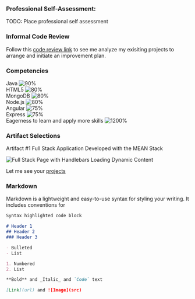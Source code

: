 ### Professional Self-Assessment:

TODO: Place professional self assessment

### Informal Code Review

Follow this [code review link](https://drive.google.com/file/d/1cc_g1UeDz6uWrgaCRTW6o_uYW2qJjXfD/view?usp=sharing) to see me analyze my exisiting projects to arrange and initiate an improvement plan.

### Competencies

Java 
![90%](https://progress-bar.dev/90) <br />
HTML5 
![80%](https://progress-bar.dev/80) <br />
MongoDB 
![80%](https://progress-bar.dev/80) <br />
Node.js 
![80%](https://progress-bar.dev/80) <br />
Angular 
![75%](https://progress-bar.dev/75) <br />
Express 
![75%](https://progress-bar.dev/75) <br />
Eagerness to learn and apply more skills 
![1200%](https://progress-bar.dev/1200) <br />

### Artifact Selections

Artifact #1 Full Stack Application Developed with the MEAN Stack

![Full Stack Page with Handlebars Loading Dynamic Content](https://user-images.githubusercontent.com/55894383/145478294-07f9f0bb-402e-4515-8e40-ef65e8d251ce.png)


Let me see your [projects](https://fambam-ec.github.io/projects.html)

### Markdown

Markdown is a lightweight and easy-to-use syntax for styling your writing. It includes conventions for

```markdown
Syntax highlighted code block

# Header 1
## Header 2
### Header 3

- Bulleted
- List

1. Numbered
2. List

**Bold** and _Italic_ and `Code` text

[Link](url) and ![Image](src)
```

